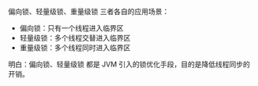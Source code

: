 偏向锁、轻量级锁、重量级锁 三者各自的应用场景：

* 偏向锁：只有一个线程进入临界区
* 轻量级锁：多个线程交替进入临界区
* 重量级锁：多个线程同时进入临界区

明白：偏向锁、轻量级锁 都是 JVM 引入的锁优化手段，目的是降低线程同步的开销。

